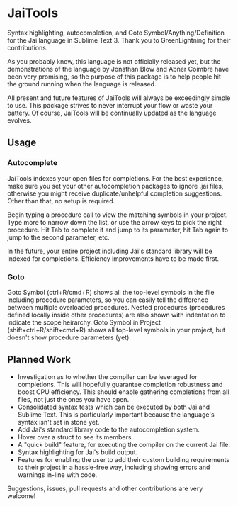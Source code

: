 # JaiTools

Syntax highlighting, autocompletion, and Goto Symbol/Anything/Definition for the Jai language in Sublime Text 3. Thank you to GreenLightning for their contributions.

As you probably know, this language is not officially released yet, but the demonstrations of the language by Jonathan Blow and Abner Coimbre have been very promising, so the purpose of this package is to help people hit the ground running when the language is released.

All present and future features of JaiTools will always be exceedingly simple to use. This package strives to never interrupt your flow or waste your battery. Of course, JaiTools will be continually updated as the language evolves.

## Usage

### Autocomplete

JaiTools indexes your open files for completions. For the best experience, make sure you set your other autocompletion packages to ignore .jai files, otherwise you might receive duplicate/unhelpful completion suggestions. Other than that, no setup is required.

Begin typing a procedure call to view the matching symbols in your project. Type more to narrow down the list, or use the arrow keys to pick the right procedure. Hit Tab to complete it and jump to its parameter, hit Tab again to jump to the second parameter, etc.

In the future, your entire project including Jai's standard library will be indexed for completions. Efficiency improvements have to be made first.

### Goto

Goto Symbol (ctrl+R/cmd+R) shows all the top-level symbols in the file including procedure parameters, so you can easily tell the difference between multiple overloaded procedures. Nested procedures (procedures defined locally inside other procedures) are also shown with indentation to indicate the scope heirarchy. Goto Symbol in Project (shift+ctrl+R/shift+cmd+R) shows all top-level symbols in your project, but doesn't show procedure parameters (yet).

## Planned Work

- Investigation as to whether the compiler can be leveraged for completions. This will hopefully guarantee completion robustness and boost CPU efficiency. This should enable gathering completions from all files, not just the ones you have open.
- Consolidated syntax tests which can be executed by both Jai and Sublime Text. This is particularly important because the language's syntax isn't set in stone yet.
- Add Jai's standard library code to the autocompletion system.
- Hover over a struct to see its members.
- A "quick build" feature, for executing the compiler on the current Jai file.
- Syntax highlighting for Jai's build output.
- Features for enabling the user to add their custom building requirements to their project in a hassle-free way, including showing errors and warnings in-line with code.

Suggestions, issues, pull requests and other contributions are very welcome!


